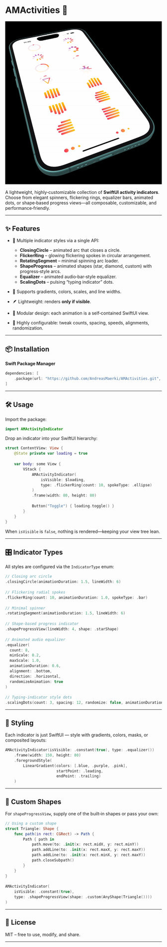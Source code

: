 # AMActivities 🎡

![Demo](assets/iPhoneSpinner.gif)

A lightweight, highly‑customizable collection of **SwiftUI activity indicators**.
Choose from elegant spinners, flickering rings, equalizer bars, animated dots, or shape‑based progress views—all composable, customizable, and performance‑friendly.

---

## ✨ Features

- 🚀 Multiple indicator styles via a single API:
  - **ClosingCircle** – animated arc that closes a circle.
  - **FlickerRing** – glowing flickering spokes in circular arrangement.
  - **RotatingSegment** – minimal spinning arc loader.
  - **ShapeProgress** – animated shapes (star, diamond, custom) with progress‑style arcs.
  - **Equalizer** – animated audio‑bar‑style equalizer.
  - **ScalingDots** – pulsing “typing indicator” dots.

- 🎨 Supports gradients, colors, scales, and line widths.
- 🪶 Lightweight: renders **only if visible**.
- 🧩 Modular design: each animation is a self‑contained SwiftUI view.
- 🔧 Highly configurable: tweak counts, spacing, speeds, alignments, randomization.

---

## 📦 Installation

**Swift Package Manager**

```swift
dependencies: [
    .package(url: "https://github.com/AndreasMaerki/AMActivities.git", from: "1.0.0")
]
```

---

## 🛠 Usage

Import the package:

```swift
import AMActivityIndicator
```

Drop an indicator into your SwiftUI hierarchy:

```swift
struct ContentView: View {
    @State private var loading = true

    var body: some View {
        VStack {
            AMActivityIndicator(
                isVisible: $loading,
                type: .flickerRing(count: 10, spokeType: .ellipse)
            )
            .frame(width: 80, height: 80)

            Button("Toggle") { loading.toggle() }
        }
    }
}
```

When `isVisible` is `false`, nothing is rendered—keeping your view tree lean.

---

## 🎛 Indicator Types

All styles are configured via the `IndicatorType` enum:

```swift
// Closing arc circle
.closingCircle(animationDuration: 1.5, lineWidth: 6)

// Flickering radial spokes
.flickerRing(count: 10, animationDuration: 1.0, spokeType: .bar)

// Minimal spinner
.rotatingSegment(animationDuration: 1.5, lineWidth: 6)

// Shape‑based progress indicator
.shapeProgressView(lineWidth: 4, shape: .starShape)

// Animated audio equalizer
.equalizer(
  count: 8,
  minScale: 0.2,
  maxScale: 1.0,
  animationDuration: 0.6,
  alignment: .bottom,
  direction: .horizontal,
  randomizeAnimation: true
)

// Typing‑indicator style dots
.scalingDots(count: 3, spacing: 12, randomize: false, animationDuration: 0.6)
```

---

## 🎨 Styling

Each indicator is just SwiftUI — style with gradients, colors, masks, or composited layouts:

```swift
AMActivityIndicator(isVisible: .constant(true), type: .equalizer())
    .frame(width: 150, height: 80)
    .foregroundStyle(
        LinearGradient(colors: [.blue, .purple, .pink],
                       startPoint: .leading,
                       endPoint: .trailing)
    )
```

---

## 📐 Custom Shapes

For `shapeProgressView`, supply one of the built‑in shapes or pass your own:

```swift
// Using a custom shape
struct Triangle: Shape {
    func path(in rect: CGRect) -> Path {
        Path { path in
            path.move(to: .init(x: rect.midX, y: rect.minY))
            path.addLine(to: .init(x: rect.maxX, y: rect.maxY))
            path.addLine(to: .init(x: rect.minX, y: rect.maxY))
            path.closeSubpath()
        }
    }
}

AMActivityIndicator(
    isVisible: .constant(true),
    type: .shapeProgressView(shape: .custom(AnyShape(Triangle())))
)
```

---

## 📜 License

MIT – free to use, modify, and share.

---
